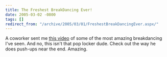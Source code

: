 ```yaml
---
title: The Freshest BreakDancing Ever!
date: 2005-03-02 -0800
tags: []
redirect_from: "/archive/2005/03/01/FreshestBreakDancingEver.aspx/"
---
```


A coworker sent me [this
video](https://haacked.com.nyud.net:8090/videos/awesome_breakdance.wmv)
of some of the most amazing breakdancing I've seen. And no, this isn't
that pop locker dude. Check out the way he does push-ups near the end.
Amazing.


